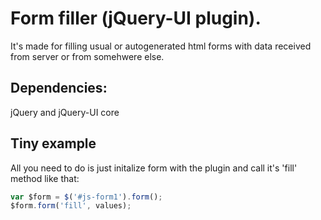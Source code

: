 # Form filler (jQuery-UI plugin).

It's made for filling usual or autogenerated html forms with data received from server or from somehwere else.

## Dependencies:
jQuery and jQuery-UI core

## Tiny example
All you need to do is just initalize form with the plugin and call it's 'fill' method like that:
```javascript
var $form = $('#js-form1').form();
$form.form('fill', values);
```